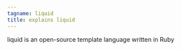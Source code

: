 ```yaml
---
tagname: liquid
title: explains liquid
---
```

liquid is an open-source template language written in Ruby

